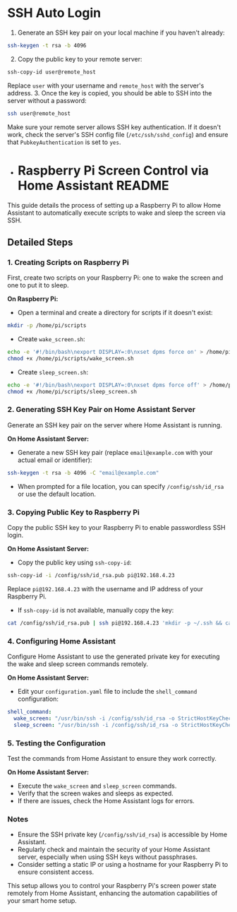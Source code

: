 # SSH Auto Login

1. Generate an SSH key pair on your local machine if you haven't already:

```bash
ssh-keygen -t rsa -b 4096
```

2. Copy the public key to your remote server:

```bash
ssh-copy-id user@remote_host
```

Replace `user` with your username and `remote_host` with the server's address. 3. Once the key is copied, you should be able to SSH into the server without a password:

```bash
ssh user@remote_host
```

Make sure your remote server allows SSH key authentication. If it doesn't work, check the server's SSH config file (`/etc/ssh/sshd_config`) and ensure that `PubkeyAuthentication` is set to `yes`.

- # Raspberry Pi Screen Control via Home Assistant README

This guide details the process of setting up a Raspberry Pi to allow Home Assistant to automatically execute scripts to wake and sleep the screen via SSH.

## Detailed Steps

### 1. Creating Scripts on Raspberry Pi

First, create two scripts on your Raspberry Pi: one to wake the screen and one to put it to sleep.

**On Raspberry Pi:**

- Open a terminal and create a directory for scripts if it doesn't exist:

```bash
mkdir -p /home/pi/scripts
```

- Create `wake_screen.sh`:

```bash
echo -e '#!/bin/bash\nexport DISPLAY=:0\nxset dpms force on' > /home/pi/scripts/wake_screen.sh
chmod +x /home/pi/scripts/wake_screen.sh
```

- Create `sleep_screen.sh`:

```bash
echo -e '#!/bin/bash\nexport DISPLAY=:0\nxset dpms force off' > /home/pi/scripts/sleep_screen.sh
chmod +x /home/pi/scripts/sleep_screen.sh
```

### 2. Generating SSH Key Pair on Home Assistant Server

Generate an SSH key pair on the server where Home Assistant is running.

**On Home Assistant Server:**

- Generate a new SSH key pair (replace `email@example.com` with your actual email or identifier):

```bash
ssh-keygen -t rsa -b 4096 -C "email@example.com"
```

- When prompted for a file location, you can specify `/config/ssh/id_rsa` or use the default location.

### 3. Copying Public Key to Raspberry Pi

Copy the public SSH key to your Raspberry Pi to enable passwordless SSH login.

**On Home Assistant Server:**

- Copy the public key using `ssh-copy-id`:

```bash
ssh-copy-id -i /config/ssh/id_rsa.pub pi@192.168.4.23
```

Replace `pi@192.168.4.23` with the username and IP address of your Raspberry Pi.

- If `ssh-copy-id` is not available, manually copy the key:

```bash
cat /config/ssh/id_rsa.pub | ssh pi@192.168.4.23 'mkdir -p ~/.ssh && cat >> ~/.ssh/authorized_keys'
```

### 4. Configuring Home Assistant

Configure Home Assistant to use the generated private key for executing the wake and sleep screen commands remotely.

**On Home Assistant Server:**

- Edit your `configuration.yaml` file to include the `shell_command` configuration:

```yaml
shell_command:
  wake_screen: "/usr/bin/ssh -i /config/ssh/id_rsa -o StrictHostKeyChecking=no pi@192.168.4.23 'bash /home/pi/scripts/wake_screen.sh'"
  sleep_screen: "/usr/bin/ssh -i /config/ssh/id_rsa -o StrictHostKeyChecking=no pi@192.168.4.23 'bash /home/pi/scripts/sleep_screen.sh'"
```

### 5. Testing the Configuration

Test the commands from Home Assistant to ensure they work correctly.

**On Home Assistant Server:**

- Execute the `wake_screen` and `sleep_screen` commands.
- Verify that the screen wakes and sleeps as expected.
- If there are issues, check the Home Assistant logs for errors.

### Notes

- Ensure the SSH private key (`/config/ssh/id_rsa`) is accessible by Home Assistant.
- Regularly check and maintain the security of your Home Assistant server, especially when using SSH keys without passphrases.
- Consider setting a static IP or using a hostname for your Raspberry Pi to ensure consistent access.

This setup allows you to control your Raspberry Pi's screen power state remotely from Home Assistant, enhancing the automation capabilities of your smart home setup.
